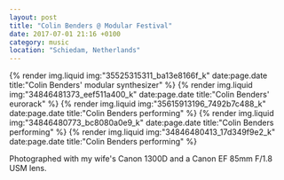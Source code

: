 ```yaml
---
layout: post
title: "Colin Benders @ Modular Festival"
date: 2017-07-01 21:16 +0100
category: music
location: "Schiedam, Netherlands"
---
```


{% render img.liquid img:"35525315311_ba13e8166f_k" date:page.date title:"Colin Benders' modular synthesizer" %}
{% render img.liquid img:"34846481373_eef511a400_k" date:page.date title:"Colin Benders' eurorack" %}
{% render img.liquid img:"35615913196_7492b7c488_k" date:page.date title:"Colin Benders performing" %}
{% render img.liquid img:"34846480773_bc8080a0e9_k" date:page.date title:"Colin Benders performing" %}
{% render img.liquid img:"34846480413_17d349f9e2_k" date:page.date title:"Colin Benders performing" %}

Photographed with my wife's Canon 1300D and a Canon EF 85mm F/1.8 USM lens.
